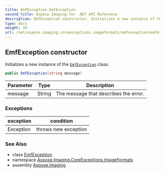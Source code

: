 ```yaml
---
title: EmfException.EmfException
second_title: Aspose.Imaging for .NET API Reference
description: EmfException constructor. Initializes a new instance of the EmfException class
type: docs
weight: 10
url: /net/aspose.imaging.coreexceptions.imageformats/emfexception/emfexception/
---
```

## EmfException constructor

Initializes a new instance of the [`EmfException`](../) class.

```csharp
public EmfException(string message)
```

| Parameter | Type | Description |
| --- | --- | --- |
| message | String | The message that describes the error. |

### Exceptions

| exception | condition |
| --- | --- |
| Exception | throws new exception |

### See Also

* class [EmfException](../)
* namespace [Aspose.Imaging.CoreExceptions.ImageFormats](../../emfexception/)
* assembly [Aspose.Imaging](../../../)


